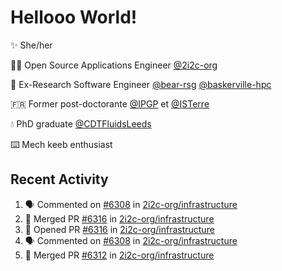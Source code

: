 # Hellooo World!

✨ She/her

👩‍💻 Open Source Applications Engineer [@2i2c-org](https://2i2c.org/)

🐻 Ex-Research Software Engineer [@bear-rsg](https://github.com/bear-rsg) [@baskerville-hpc](https://github.com/baskerville-hpc) 

🇫🇷 Former post-doctorante [@IPGP](https://github.com/IPGP) et [@ISTerre](https://www.isterre.fr/) 

💧 PhD graduate [@CDTFluidsLeeds](https://fluid-dynamics.leeds.ac.uk/) 

⌨️ Mech keeb enthusiast 

## Recent Activity 

<!--START_SECTION:activity-->
1. 🗣 Commented on [#6308](https://github.com/2i2c-org/infrastructure/issues/6308#issuecomment-3032550666) in [2i2c-org/infrastructure](https://github.com/2i2c-org/infrastructure)
2. 🎉 Merged PR [#6316](https://github.com/2i2c-org/infrastructure/pull/6316) in [2i2c-org/infrastructure](https://github.com/2i2c-org/infrastructure)
3. 💪 Opened PR [#6316](https://github.com/2i2c-org/infrastructure/pull/6316) in [2i2c-org/infrastructure](https://github.com/2i2c-org/infrastructure)
4. 🗣 Commented on [#6308](https://github.com/2i2c-org/infrastructure/issues/6308#issuecomment-3031740699) in [2i2c-org/infrastructure](https://github.com/2i2c-org/infrastructure)
5. 🎉 Merged PR [#6312](https://github.com/2i2c-org/infrastructure/pull/6312) in [2i2c-org/infrastructure](https://github.com/2i2c-org/infrastructure)
<!--END_SECTION:activity-->
